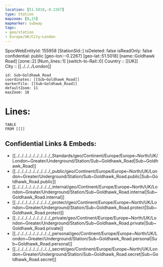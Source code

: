 ```yaml
---
location: [51.5018,-0.2267] 
type: Station 
mapzoom: [8,15] 
mapmarker: subway 
tags:
- geo/station
- Europe/UK/City~London
---
```

SpocWebEntityId: 155958
[StationSId::] 
isDeleted: false
isReadOnly: false
confidential: public
[geo-lon::-0.2267] 
[geo-lat::51.5018] 
[name::Goldhawk Road] 
[zone::2] 
[Num_lines::1] 
[switch-to-Rail::0] 
Country :: [[UK]]  
City :: [[../../../London]]  


```leaflet
id: Sub~Goldhawk_Road
coordinates: [[Sub~Goldhawk_Road]] 
markerFile: [[Sub~Goldhawk_Road]] 
defaultZoom: 11 
maxZoom: 18
```


# Lines: 
```dataview
TABLE 
FROM [[]] 
```

## Confidential Links & Embeds: 
- [[../../../../../../../../../_Standards/geo/Continent/Europe/Europe~North/UK/London~Greater/Underground/Station/Sub~Goldhawk_Road|Sub~Goldhawk_Road]] 
- [[../../../../../../../../../_public/geo/Continent/Europe/Europe~North/UK/London~Greater/Underground/Station/Sub~Goldhawk_Road.public|Sub~Goldhawk_Road.public]] 
- [[../../../../../../../../../_internal/geo/Continent/Europe/Europe~North/UK/London~Greater/Underground/Station/Sub~Goldhawk_Road.internal|Sub~Goldhawk_Road.internal]] 
- [[../../../../../../../../../_protect/geo/Continent/Europe/Europe~North/UK/London~Greater/Underground/Station/Sub~Goldhawk_Road.protect|Sub~Goldhawk_Road.protect]] 
- [[../../../../../../../../../_private/geo/Continent/Europe/Europe~North/UK/London~Greater/Underground/Station/Sub~Goldhawk_Road.private|Sub~Goldhawk_Road.private]] 
- [[../../../../../../../../../_personal/geo/Continent/Europe/Europe~North/UK/London~Greater/Underground/Station/Sub~Goldhawk_Road.personal|Sub~Goldhawk_Road.personal]] 
- [[../../../../../../../../../_secret/geo/Continent/Europe/Europe~North/UK/London~Greater/Underground/Station/Sub~Goldhawk_Road.secret|Sub~Goldhawk_Road.secret]] 
